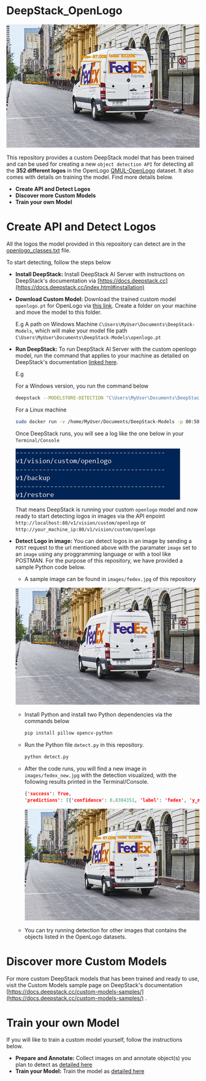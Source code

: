 # DeepStack_OpenLogo

![](images/fedex_detected.jpg)

This repository provides a custom DeepStack model that has been trained and  can be used for creating a new `object detection API` for detecting all the **352 different logos** in the OpenLogo [QMUL-OpenLogo](https://qmul-openlogo.github.io/) dataset. It also comes with details on training the model. Find more details below.

- **Create API and Detect Logos**
- **Discover more Custom Models**
- **Train your own Model**



# Create API and Detect Logos

All the logos the model provided in this repository can detect are in the [openlogo_classes.txt](openlogo_classes.txt) file. 

To start detecting, follow the steps below

- **Install DeepStack:** Install DeepStack AI Server with instructions on DeepStack's documentation via [https://docs.deepstack.cc](https://docs.deepstack.cc/index.html#installation)
- **Download Custom Model:** Download the trained custom model `openlogo.pt` for OpenLogo via  [this link](https://github.com/OlafenwaMoses/DeepStack_OpenLogo/releases/download/v1/openlogo.pt). Create a folder on your machine and move the model to this folder.

    E.g A path on Windows Machine `C\Users\MyUser\Documents\DeepStack-Models`, which will make your model file path `C\Users\MyUser\Documents\DeepStack-Models\openlogo.pt`

- **Run DeepStack:** To run DeepStack AI Server with the custom openlogo model, run the command that applies to your machine as detailed on DeepStack's documentation [linked here](https://docs.deepstack.cc/custom-models/deployment/index.html#starting-deepstack).

    E.g

    For a Windows version, you run the command below
    ```bash
    deepstack --MODELSTORE-DETECTION "C\Users\MyUser\Documents\DeepStack-Models" --PORT 80
    ```

    For a Linux machine
    ```bash
    sudo docker run -v /home/MyUser/Documents/DeepStack-Models -p 80:5000 deepquestai/deepstack
    ```
    Once DeepStack runs, you will see a log like the one below in your `Terminal/Console`

    ![](images/deepstack-log.jpg)

    That means DeepStack is running your custom `openlogo` model and now ready to start detecting logos in images via the API enpoint `http://localhost:80/v1/vision/custom/openlogo` or `http://your_machine_ip:80/v1/vision/custom/openlogo`

- **Detect Logo in image:** You can detect logos in an image by sending a `POST` request to the url mentioned above with the paramater `image` set to an `image` using any proggramming language or with a tool like POSTMAN. For the purpose of this repository, we have provided a sample Python code below.

    - A sample image can be found in `images/fedex.jpg` of this repository


    ![](images/fedex.jpg)

    - Install Python and install two Python dependencies via the commands below
        ```bash
        pip install pillow opencv-python
        ```
    - Run the Python file `detect.py` in this repository.

        ```bash
        python detect.py
        ```
    - After the code runs, you will find a new image in `images/fedex_new.jpg` with the detection visualized, with the following results printed in the Terminal/Console.

        ```JSON
        {'success': True, 
        'predictions': [{'confidence': 0.8304351, 'label': 'fedex', 'y_min': 135, 'x_min': 385, 'y_max': 183, 'x_max': 524}, {'confidence': 0.8715514, 'label': 'fedex', 'y_min': 138, 'x_min': 278, 'y_max': 226, 'x_max': 352}]}
        ```

        ![](images/fedex_detected.jpg)
    - You can try running detection for other images that contains the objects listed in the OpenLogo datasets.

# Discover more Custom Models

For more custom DeepStack models that has been trained and ready to use, visit the Custom Models sample page on DeepStack's documentation [https://docs.deepstack.cc/custom-models-samples/](https://docs.deepstack.cc/custom-models-samples/) .



# Train your own Model

If you will like to train a custom model yourself, follow the instructions below.

- **Prepare and Annotate:** Collect images on and annotate object(s) you plan to detect as [ detailed here ](https://docs.deepstack.cc/custom-models/datasetprep/index.html)
- **Train your Model:** Train the model as [detailed here](https://docs.deepstack.cc/custom-models/training/index.html)